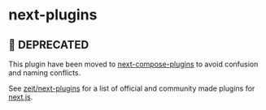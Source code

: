 # next-plugins

## 🚨 DEPRECATED

This plugin have been moved to [next-compose-plugins](https://www.npmjs.com/package/next-compose-plugins) to avoid confusion and naming conflicts.

See [zeit/next-plugins](https://github.com/zeit/next-plugins) for a list of official and community made plugins for [next.js](https://github.com/zeit/next.js).

